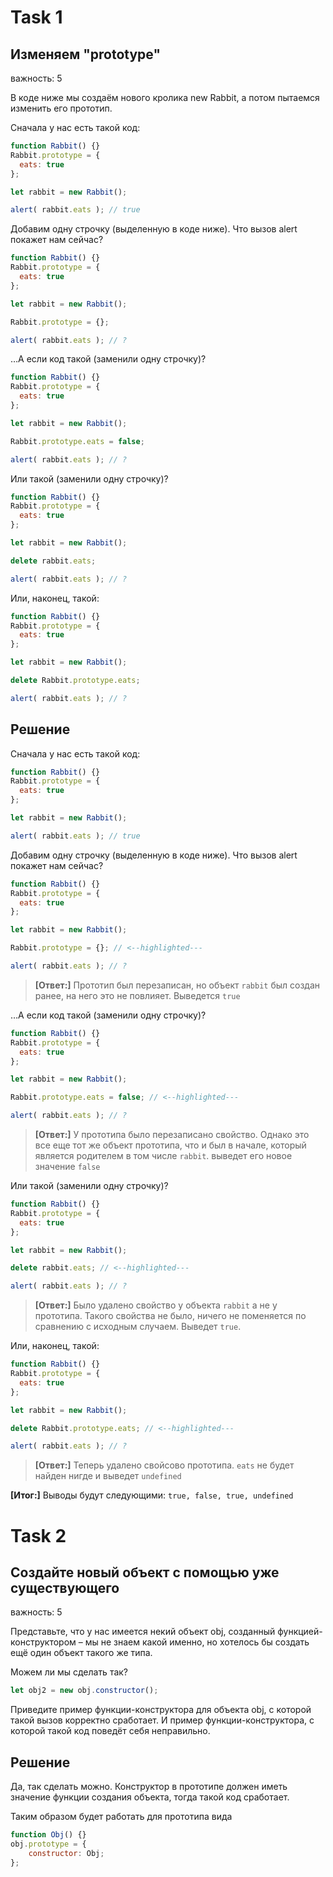 # Task 1
## Изменяем "prototype"
важность: 5

В коде ниже мы создаём нового кролика new Rabbit, а потом пытаемся изменить его прототип.

Сначала у нас есть такой код:
```js
function Rabbit() {}
Rabbit.prototype = {
  eats: true
};

let rabbit = new Rabbit();

alert( rabbit.eats ); // true
```
Добавим одну строчку (выделенную в коде ниже). Что вызов alert покажет нам сейчас?
```js
function Rabbit() {}
Rabbit.prototype = {
  eats: true
};

let rabbit = new Rabbit();

Rabbit.prototype = {};

alert( rabbit.eats ); // ?
```
…А если код такой (заменили одну строчку)?
```js
function Rabbit() {}
Rabbit.prototype = {
  eats: true
};

let rabbit = new Rabbit();

Rabbit.prototype.eats = false;

alert( rabbit.eats ); // ?
```
Или такой (заменили одну строчку)?
```js
function Rabbit() {}
Rabbit.prototype = {
  eats: true
};

let rabbit = new Rabbit();

delete rabbit.eats;

alert( rabbit.eats ); // ?
```
Или, наконец, такой:
```js
function Rabbit() {}
Rabbit.prototype = {
  eats: true
};

let rabbit = new Rabbit();

delete Rabbit.prototype.eats;

alert( rabbit.eats ); // ?
```

## Решение

Сначала у нас есть такой код:
```js
function Rabbit() {}
Rabbit.prototype = {
  eats: true
};

let rabbit = new Rabbit();

alert( rabbit.eats ); // true
```
Добавим одну строчку (выделенную в коде ниже). Что вызов alert покажет нам сейчас?
```js
function Rabbit() {}
Rabbit.prototype = {
  eats: true
};

let rabbit = new Rabbit();

Rabbit.prototype = {}; // <--highlighted---

alert( rabbit.eats ); // ?
```
> **[Ответ:]** Прототип был перезаписан, но объект `rabbit` был создан ранее, на него это не повлияет. Выведется `true`

…А если код такой (заменили одну строчку)?
```js
function Rabbit() {}
Rabbit.prototype = {
  eats: true
};

let rabbit = new Rabbit();

Rabbit.prototype.eats = false; // <--highlighted---

alert( rabbit.eats ); // ?
```
> **[Ответ:]** У прототипа было перезаписано свойство. Однако это все еще тот же объект прототипа, что и был в начале, который является родителем в том числе `rabbit`. выведет его новое значение `false`

Или такой (заменили одну строчку)?
```js
function Rabbit() {}
Rabbit.prototype = {
  eats: true
};

let rabbit = new Rabbit();

delete rabbit.eats; // <--highlighted---

alert( rabbit.eats ); // ?
```
> **[Ответ:]** Было удалено свойство у объекта `rabbit` а не у прототипа. Такого свойства не было, ничего не поменяется по сравнению с исходным случаем. Выведет `true`.

Или, наконец, такой:
```js
function Rabbit() {}
Rabbit.prototype = {
  eats: true
};

let rabbit = new Rabbit();

delete Rabbit.prototype.eats; // <--highlighted---

alert( rabbit.eats ); // ?
```
> **[Ответ:]** Теперь удалено свойсово прототипа. `eats` не будет найден нигде и выведет `undefined`

**[Итог:]** Выводы будут следующими: `true, false, true, undefined`

# Task 2
## Создайте новый объект с помощью уже существующего
важность: 5

Представьте, что у нас имеется некий объект obj, созданный функцией-конструктором – мы не знаем какой именно, но хотелось бы создать ещё один объект такого же типа.

Можем ли мы сделать так?
```js
let obj2 = new obj.constructor();
```
Приведите пример функции-конструктора для объекта obj, с которой такой вызов корректно сработает. И пример функции-конструктора, с которой такой код поведёт себя неправильно.

## Решение
Да, так сделать можно. Конструктор в прототипе должен иметь значение функции создания объекта, тогда такой код сработает.

Таким образом будет работать для прототипа вида
```js
function Obj() {}
obj.prototype = {
    constructor: Obj;
};
```